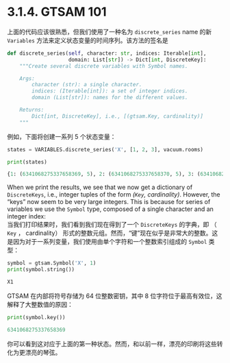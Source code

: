 # 3.1.4. GTSAM 101

上面的代码应该很熟悉，但我们使用了一种名为 `discrete_series` name 的新 `Variables` 方法来定义状态变量的时间序列。该方法的签名是

```python
def discrete_series(self, character: str, indices: Iterable[int],
                    domain: List[str]) -> Dict[int, DiscreteKey]:
    """Create several discrete variables with Symbol names.

    Args:
        character (str): a single character.
        indices: (Iterable[int]): a set of integer indices.
        domain (List[str]): names for the different values.

    Returns:
        Dict[int, DiscreteKey], i.e., [(gtsam.Key, cardinality)]
    """
```

例如，下面将创建一系列 5 个状态变量：

```python
states = VARIABLES.discrete_series('X', [1, 2, 3], vacuum.rooms)
```

```python
print(states)
```

```python
{1: (6341068275337658369, 5), 2: (6341068275337658370, 5), 3: (6341068275337658371, 5)}
```

When we print the results, we see that we now get a dictionary of `DiscreteKeys`, i.e., integer tuples of the form _(`Key`, cardinality)_. However, the “keys” now seem to be very large integers. This is because for series of variables we use the `Symbol` type, composed of a single character and an integer index:\
当我们打印结果时，我们看到我们现在得到了一个 `DiscreteKeys` 的字典，即 （ `Key` ， cardinality） 形式的整数元组。然而，“键”现在似乎是非常大的整数。这是因为对于一系列变量，我们使用由单个字符和一个整数索引组成的 `Symbol` 类型：

```python
symbol = gtsam.Symbol('X', 1)
print(symbol.string())
```

```python
X1
```

GTSAM 在内部将符号存储为 64 位整数密钥，其中 8 位字符位于最高有效位，这解释了大整数值的原因：

```python
print(symbol.key())
```

```python
6341068275337658369
```

你可以看到这对应于上面的第一种状态。然而，和以前一样，漂亮的印刷将这些转化为更漂亮的琴弦。
